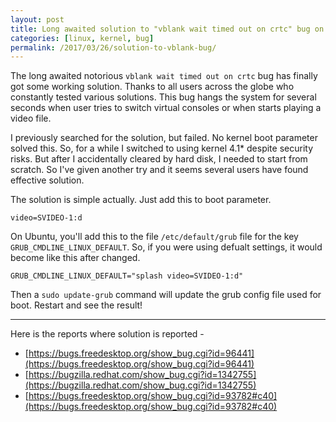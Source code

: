 ```yaml
---
layout: post
title: Long awaited solution to "vblank wait timed out on crtc" bug on Intel 965 chipsets found
categories: [linux, kernel, bug]
permalink: /2017/03/26/solution-to-vblank-bug/
---
```


The long awaited notorious `vblank wait timed out on crtc` bug has finally got some working solution. Thanks to all users across the globe who constantly tested various solutions. This bug hangs the system for several seconds when user tries to switch virtual consoles or when starts playing a video file.

I previously searched for the solution, but failed. No kernel boot parameter solved this. So, for a while I switched to using kernel 4.1* despite security risks. But after I accidentally cleared by hard disk, I needed to start from scratch. So I've given another try and it seems several users have found effective solution.

The solution is simple actually. Just add this to boot parameter.

    video=SVIDEO-1:d

On Ubuntu, you'll add this to the file `/etc/default/grub` file for the key `GRUB_CMDLINE_LINUX_DEFAULT`. So, if you were using defualt settings, it would become like this after changed.

    GRUB_CMDLINE_LINUX_DEFAULT="splash video=SVIDEO-1:d"

Then a `sudo update-grub` command will update the grub config file used for boot. Restart and see the result!

-------------

Here is the reports where solution is reported -

- [https://bugs.freedesktop.org/show_bug.cgi?id=96441](https://bugs.freedesktop.org/show_bug.cgi?id=96441)
- [https://bugzilla.redhat.com/show_bug.cgi?id=1342755](https://bugzilla.redhat.com/show_bug.cgi?id=1342755)
- [https://bugs.freedesktop.org/show_bug.cgi?id=93782#c40](https://bugs.freedesktop.org/show_bug.cgi?id=93782#c40)